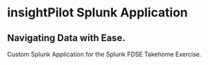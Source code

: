 # insightPilot Splunk Application
## Navigating Data with Ease.

Custom Splunk Application for the Splunk FDSE Takehome Exercise.
